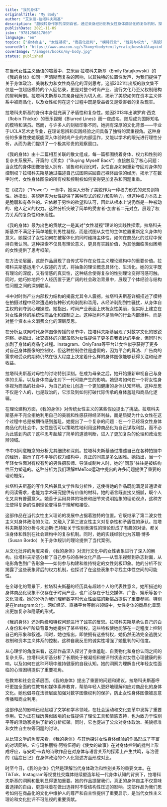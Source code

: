 ```yaml
---
title: "我的身体"
originalTitle: "My Body"
author: "艾米丽·拉塔科夫斯基"
description: "超模转身作家的深刻自省，通过亲身经历剖析女性身体商品化的复杂机制，探讨现代女性在欲望与蔑视之间的生存困境。"
publishDate: 2021-11-09
isbn: "9781250817860"
language: "en"
topics: ["身体自主", "女性凝视", "商品化批判", "模特行业", "性别与权力", "美貌政治", "现代女性主义", "文化批判"]
sourceUrl: "https://www.amazon.sg/s?k=my+body+emily+ratajkowski&tag=inkrupt-22"
coverImage: "/images/books/my-body.jpg"
status: published
---
```


在当代女性主义话语的喧嚣中，艾米丽·拉塔科夫斯基（Emily Ratajkowski）的《我的身体》如同一声清晰而复杂的回响，以其独特的位置性发声，为我们提供了关于身体政治、美貌权力和女性商品化的深刻思考。这部2021年出版的散文集不仅是一位超级模特的个人回忆录，更是对整个时尚产业、流行文化乃至父权制结构的犀利解剖。拉塔科夫斯基以其亲身经历为切入点，揭示了美貌如何在资本主义体系中被商品化，以及女性如何在这个过程中既是受益者又是受害者的复杂现实。

拉塔科夫斯基的身份本身就充满了矛盾性和复杂性。她因2013年出演罗宾·西克（Robin Thicke）的音乐视频《Blurred Lines》而一夜成名，随后成为国际知名的模特和演员。然而，与许多人的刻板印象不同，她拥有深厚的文化背景——毕业于UCLA艺术史专业，在理论思辨和实践经验之间具备了独特的双重视角。这种身份的多重性使她既能深入体验时尚产业的内部运作，又能以学术的眼光进行理性分析，从而为我们提供了一个极其珍贵的观察窗口。

《我的身体》由十二篇相互关联的散文组成，每一篇都围绕着身体、权力和性别的复杂关系展开。开篇的《买卖》（"Buying Myself Back"）直接触及了核心问题：当女性的身体图像被他人拥有、销售和利润化时，女性自身如何重新夺回对身体的控制权？拉塔科夫斯基通过描述自己试图购买回自己裸体画像的经历，揭示了在数字时代，女性身体图像的所有权和控制权如何变得更加复杂和问题重重。

在《权力》（"Power"）一章中，她深入分析了美貌作为一种权力形式的双刃剑特性。她指出，美貌确实为女性提供了某种形式的权力和影响力，但这种权力本质上是脆弱和有条件的。它依赖于男性的欲望和认可，因此从根本上说仍然是一种被动的、他人定义的权力。这种分析突破了简单的受害者-加害者二元对立，展现了权力关系的复杂性和矛盾性。

《我的身体》最为出色的贡献之一是其对"女性凝视"理论的实践性探索。拉塔科夫斯基并不满足于简单地批判男性凝视，而是试图从女性的主体位置重新定义身体的意义。她探讨了女性如何在被客体化的同时维持主体性，如何在商品化的过程中保持自我认同。这种探索不仅具有理论意义，更具有实践价值，为其他面临类似困境的女性提供了思考框架。

在方法论层面，这部作品展现了自传式写作在女性主义理论建构中的重要价值。拉塔科夫斯基运用个人叙述的方式，将抽象的理论概念具体化、生活化。她的文字既有理论的深度，又有情感的真实性，这种结合使得复杂的性别理论变得可感可触。同时，她巧妙地将个人经历置于更广阔的社会政治背景中，展现了个体经验与结构性问题之间的深刻联系。

书中对时尚产业内部权力结构的揭露尤其令人震撼。拉塔科夫斯基详细描述了模特在拍摄过程中经常遭遇的各种形式的剥削和滥用，从经济剥削到性骚扰，从身体自主权的剥夺到心理操控。她指出，时尚产业表面上庆祝女性美丽，但实际上建立在对女性身体的系统性商品化和控制之上。这种批判不是简单的行业内部爆料，而是对整个资本主义消费文化的深层反思。

在分析互联网时代身体图像传播的章节中，拉塔科夫斯基展现了对数字文化的敏锐洞察。她指出，社交媒体的兴起虽然为女性提供了更多自我表达的平台，但同时也加剧了身体的商品化过程。Instagram、OnlyFans等平台让女性似乎获得了更多对自己身体图像的控制权，但这种控制往往是虚假的，因为平台的算法、广告商的需求和受众的期待仍然在很大程度上决定着什么样的身体图像能够获得关注和经济收益。

拉塔科夫斯基对母性的讨论特别深刻。在成为母亲之后，她开始重新审视自己与身体的关系，以及身体商品化对下一代可能产生的影响。她思考如何在一个将女性身体视为商品的社会中，为自己的女儿创造一个更加健康的身体认知环境。这种反思不仅是个人的，也是政治的，它涉及到如何打破代际传承的身体羞耻和商品化逻辑。

在理论建构方面，《我的身体》对传统女性主义的某些假设提出了挑战。拉塔科夫斯基并不完全拒绝利用自己的美貌和性感获得经济利益，而是质疑为什么女性在这个过程中总是被期待感到羞耻。她提出了一个复杂的问题：在一个已经将女性身体商品化的社会中，女性是否可以策略性地利用这种商品化为自己谋取利益，而不必为此感到内疚？这种思考超越了简单的道德判断，进入了更加复杂的伦理和政治思辨领域。

书中对同意概念的分析尤其细致和深刻。拉塔科夫斯基通过描述自己在各种拍摄中的经历，揭示了在不平等的权力结构中，真正的同意是多么困难。她指出，当一个年轻女性面对有权有势的男性摄影师、导演或制片人时，她的"同意"往往是被结构性压力塑造的。这种分析为我们理解#MeToo运动中提出的许多问题提供了重要的理论框架。

拉塔科夫斯基的写作风格兼具文学性和分析性，这使得她的作品既能满足普通读者的阅读需求，也能为学术研究提供有价值的材料。她的语言既直接又细腻，既个人化又具有普遍意义。她善于运用具体的场景和细节来说明抽象的理论观点，这种方法使得复杂的性别理论变得易于理解和接受。

这部作品在当代女性主义理论的发展中占据着独特的位置。它既继承了第二波女性主义对身体政治的关注，又融入了第三波女性主义对复杂性和矛盾性的承认。拉塔科夫斯基的分析与朱迪斯·巴特勒关于性别表演性的理论形成了有趣的对话，都关注身体和性别在社会建构中的复杂机制。同时，她的实践经验也为苏珊·博多（Susan Bordo）关于身体规训的理论提供了当代案例。

从文化批评的角度来看，《我的身体》对流行文化中的女性表象进行了深入的解构。拉塔科夫斯基分析了自己参与的各种文化产品——从音乐视频到杂志封面，从电影角色到广告形象——如何参与构建和维持特定的女性刻板印象。她的分析不仅揭露了这些表象背后的权力机制，也探讨了在这些表象中寻找主体性空间的可能性。

在全球化的背景下，拉塔科夫斯基的经历具有超越个人的代表性意义。她所描述的身体商品化现象不仅存在于时尚产业，也广泛存在于社交媒体、广告、娱乐等各个文化领域。她的分析为我们理解数字时代女性面临的新挑战提供了重要参照，特别是在Instagram文化、网红经济、直播平台等新兴领域中，女性身体的商品化呈现出更加复杂和隐蔽的形式。

《我的身体》还对阶级和特权问题进行了诚实的反思。拉塔科夫斯基承认自己的白人身份和中产阶级背景为她提供了某些特权，这些特权使她能够在一定程度上控制自己的形象和叙述。同时，她也指出，即使拥有这些特权，她仍然无法完全逃脱父权制和资本主义体系的控制。这种自我反思的诚实性增强了她批判的可信度。

从心理学的角度来看，这部作品深入探讨了身体羞耻、自我物化和身份认同之间的复杂关系。拉塔科夫斯基分析了长期处于被凝视和被评判状态对女性心理健康的影响，以及如何在这种环境中维持健康的自我认知。她的洞察为理解当代年轻女性面临的心理困境提供了重要视角。

在教育和社会变革层面，《我的身体》提出了重要的问题和建议。拉塔科夫斯基呼吁更加全面的性教育和媒体素养教育，帮助年轻人更好地理解和应对商品化的身体文化。她也倡导在法律层面加强对数字图像权利的保护，防止女性身体图像被恶意传播和商业利用。

这部作品的影响已经超越了文学和学术领域，在社会运动和文化变革中发挥了重要作用。它为正在经历类似困境的女性提供了理论工具和情感支持，也为致力于性别平等的活动家提供了新的分析框架。同时，它也促进了公众对身体政治、美貌标准和女性自主权等问题的讨论。

从比较文学的角度来看，《我的身体》与其他探讨女性身体经验的作品形成了丰富的对话网络。它与玛格丽特·阿特伍德的《使女的故事》在对身体控制的批判上形成呼应，与安妮·卡森的诗歌作品在对身体与语言关系的探索上产生共鸣，与洛德的《癌症日记》在身体政治的个人化叙述方面形成对比。

时至今日，《我的身体》仍然是理解当代身体政治和性别关系的重要文本。在TikTok、Instagram等视觉社交媒体继续塑造年轻一代身体认知的背景下，拉塔科夫斯基的洞察和批判显得更加重要。她的作品提醒我们，真正的身体自主不仅意味着选择的自由，更意味着在做出选择时不受结构性压迫的影响。这部作品为我们思考如何在商品化的文化中维护人的尊严和自主性提供了重要启示，是当代女性主义理论和文化批评不可忽视的重要贡献。
